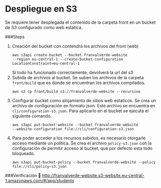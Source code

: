 # Despliegue en S3
Se requiere tener desplegada el contenido de la carpeta front en un bucket de S3 configurado como web estática.

###Steps
1. Creación del bucket con contendrá los archivos del front (web)
    ```
    aws s3api create-bucket --bucket franvalverde-website 
   --region eu-central-1 --create-bucket-configuration
    LocationConstraint=eu-central-1
    ```
    Si todo ha funcionado correctamente, devolverá la url del s3
2. Subida de archivos al bucket. Se suben los archivos de la carpeta `front/build` que es donde se encuentran los archivos compilados.
    ```
    aws s3 cp front/build s3://franvalverde-website --recursive
    ```
3. Configurar bucket como alojamiento de sitios web estaticos. 
Se crea un archivo de configuración en formato json. 
Este archivo se encuentra en `cli/configuration-s3.json`. 
Para aplicarlo en el bucket se ejecuta el siguiente comando.
    ```
    aws s3api put-bucket-website --bucket franvalverde-website
    --website-configuration file://cli/configuration-s3.json
    ```
4. Para poder acceder a los recursos subidos, es necesario otorgarle acceso mediante un politica. 
Se crea el archivo `policy-s3.json` con la configuración de permitir acceso al bucket, que por defecto esta todo bloqueado.
    ````
    aws s3api put-bucket-policy --bucket franvalverde-website --policy
    file://cli/policy-s3.json
    ````
   

###Verificación
🔗 http://franvalverde-website.s3-website.eu-central-1.amazonaws.com/#/app/students

   